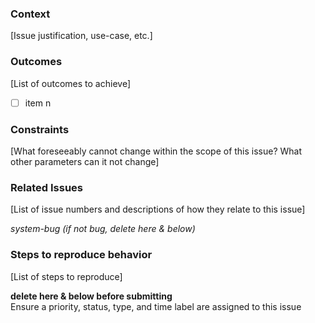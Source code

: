 ### Context

[Issue justification, use-case, etc.]

### Outcomes

[List of outcomes to achieve]

- [ ] item n

### Constraints

[What foreseeably cannot change within the scope of this issue? What other parameters can it not change]

### Related Issues

[List of issue numbers and descriptions of how they relate to this issue]

_system-bug (if not bug, delete here & below)_

### Steps to reproduce behavior

[List of steps to reproduce]

__delete here & below before submitting__  
Ensure a priority, status, type, and time label are assigned to this issue